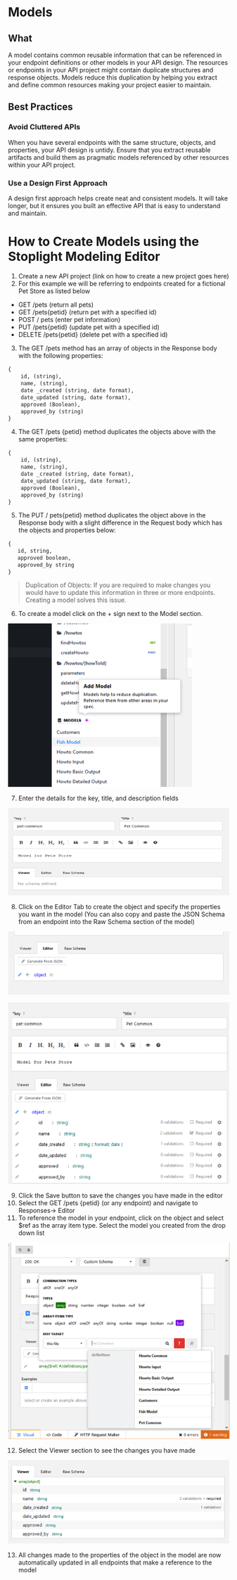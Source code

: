 # Models

## What 
A model contains common reusable information that can be referenced in your endpoint definitions or other models in your API design. The resources or endpoints in your API project might contain duplicate structures and response objects. Models reduce this duplication by helping you extract and define common resources making your project easier to maintain. 

## Best Practices 

### Avoid Cluttered APIs
When you have several endpoints with the same structure, objects, and properties, your API design is untidy. Ensure that you extract reusable artifacts and build them as pragmatic models referenced by other resources within your API project. 

### Use a Design First Approach
A design first approach helps create neat and consistent models. It will take longer, but it ensures you built an effective API that is easy to understand and maintain. 

# How to Create Models using the Stoplight Modeling Editor
1. Create a new API project (link on how to create a new  project goes here)
2. For this example we will be referring to endpoints created for a fictional Pet Store as listed below
- GET  /pets (return all pets)
- GET /pets{petid}  (return pet with  a specified id)
- POST / pets  (enter pet information)
- PUT  /pets{petid}  (update pet with a specified id)
- DELETE /pets{petid} (delete pet with a specified id)
3. The  GET  /pets method has an array of objects in the Response body with the following properties:

```
{ 
    id, (string),
    name, (string),
    date _created (string, date format),
    date_updated (string, date format),
    approved (Boolean),
    approved_by (string)
}
```

4. The  GET  /pets {petid} method duplicates the objects above  with the same properties:

```
{ 
    id, (string),
    name, (string),
    date _created (string, date format),
    date_updated (string, date format),
    approved (Boolean),
    approved_by (string)
}
```

5. The PUT / pets{petid}  method duplicates the object above in the Response body with a slight difference in the Request body which has the objects and properties below:
 
 ```
{ 
    id, string,
    approved boolean,
    approved_by string
}
```

<!-- theme:  info  -->
>Duplication of Objects: If you are required to make changes you would have to update this information in three or more endpoints. Creating a model solves this issue.

6. To create a model click on the + sign next to the Model section.

![](../../assets/images/create-model.png)

7. Enter the details for the key, title, and description fields

![](../../assets/images/editor-details.png)

8. Click on the Editor Tab to create the object and specify the properties you want in the model (You can also copy and paste the JSON Schema from an endpoint into the Raw Schema section of the model)

![](../../assets/images/create-object.png)

![](../../assets/images/model-design.png)

9. Click the Save button to save the changes you have made in the editor 
10. Select the GET  /pets {petid} (or any endpoint)  and navigate to Responses→ Editor 
11. To reference the model in your endpoint, click on the object and select $ref as the array item type. Select the model you created from the drop down list

![](../../assets/images/ref-model.png)

12. Select the Viewer section to see the changes you have made

![](../../assets/images/viewer-ref-model.png)

13. All changes made to the properties of the object in the model are now automatically updated in all endpoints that make a reference to the model

